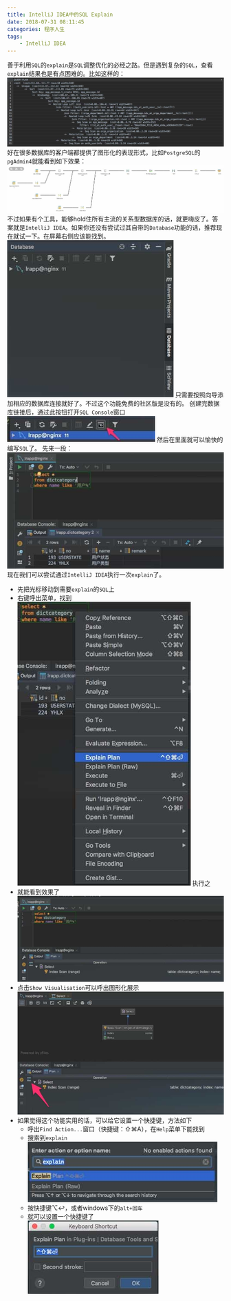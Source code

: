 ```yaml
---
title: IntelliJ IDEA中的SQL Explain
date: 2018-07-31 08:11:45
categories: 程序人生
tags:
    - IntelliJ IDEA
---
```

善于利用`SQL`的`explain`是`SQL`调整优化的必经之路。但是遇到复杂的`SQL`，查看`explain`结果也是有点困难的。比如这样的：
![](/media/15329969004233.jpg)
好在很多数据库的客户端都提供了图形化的表现形式，比如`PostgreSQL`的`pgAdmin4`就能看到如下效果：
![](/media/15329972711011.jpg)
不过如果有个工具，能够hold住所有主流的关系型数据库的话，就更嗨皮了。答案就是`IntelliJ IDEA`。如果你还没有尝试过其自带的`Database`功能的话，推荐现在就试一下。在屏幕右侧应该能找到。
![](/media/15329976430336.jpg)
只需要按照向导添加相应的数据库连接就好了。不过这个功能免费的社区版是没有的。
创建完数据库链接后，通过此按钮打开`SQL Console`窗口
![](/media/15329978378217.jpg)
然后在里面就可以愉快的编写`SQL`了。
先来一段：
![](/media/15329983218004.jpg)
现在我们可以尝试通过`IntelliJ IDEA`执行一次`explain`了。
* 先把光标移动到需要`explain`的`SQL`上
* 右键呼出菜单，找到![](/media/15329984643618.jpg)   执行之
* 就能看到效果了![](/media/15329985590089.jpg)
* 点击`Show Visualisation`可以呼出图形化展示![](/media/15329987110873.jpg)
* 如果觉得这个功能实用的话，可以给它设置一个快捷键，方法如下
    * 呼出`Find Action...`窗口（快捷键：⇧⌘A），在`Help`菜单下能找到
    * 搜索到`explain`![](/media/15329989448215.jpg)
    * 按快捷键⌥↩︎，或者windows下的`alt+回车`
    * 就可以设置一个快捷键了![](/media/15329990816786.jpg)









